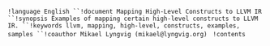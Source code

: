 `!language English
``!document Mapping High-Level Constructs to LLVM IR
``!synopsis Examples of mapping certain high-level constructs to LLVM IR.
``!keywords llvm, mapping, high-level, constructs, examples, samples
``!coauthor Mikael Lyngvig (mikael@lyngvig.org)
`
`!contents
 `
